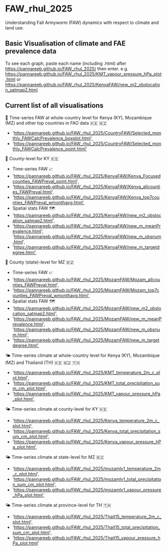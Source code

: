 # FAW_rhul_2025
Understanding Fall Armyworm (FAW) dynamics with respect to climate and land use.
## Basic Visualisation of climate and FAE prevalence data
To see each graph, paste each name (including .html) after https://pannareeb.github.io/FAW_rhul_2025/ then enter.
e.g. https://pannareeb.github.io/FAW_rhul_2025/KMT_vapour_pressure_hPa_plot.html or https://pannareeb.github.io/FAW_rhul_2025/KenyaFAW/new_m2_obslocation_satmap2.html

## Current list of all visualisations

🐛 Time-series FAW at whole-country level for Kenya (KY), Mozambique (MZ) and other top countries in FAO data 🇰🇪 🇲🇿 
- 'https://pannareeb.github.io/FAW_rhul_2025/CountryFAW/Selected_monthly_FAWCalcPrevalence_boxplot.html',
- 'https://pannareeb.github.io/FAW_rhul_2025/CountryFAW/Selected_monthly_FAWCalcPrevalence_point.html’

🐛 County-level for KY 🇰🇪
- Time-series FAW 📈
- 'https://pannareeb.github.io/FAW_rhul_2025/KenyaFAW/Kenya_Focusedcounties_FAWPreval_point.html',
- 'https://pannareeb.github.io/FAW_rhul_2025/KenyaFAW/Kenya_allcounties_FAWPreval.html',
- 'https://pannareeb.github.io/FAW_rhul_2025/KenyaFAW/Kenya_top7counties_FAWPreval_wmonthavg.html’,
- Spatial stats FAW 🗺️
- 'https://pannareeb.github.io/FAW_rhul_2025/KenyaFAW/new_m2_obslocation_satmap2.html',
- 'https://pannareeb.github.io/FAW_rhul_2025/KenyaFAW/new_m_meanPrevalence.html', 'https://pannareeb.github.io/FAW_rhul_2025/KenyaFAW/new_m_obsnum.html',
- 'https://pannareeb.github.io/FAW_rhul_2025/KenyaFAW/new_m_targetdegree.html’, 

🐛 County (state)-level for MZ 🇲🇿
- Time-series FAW 📈
- 'https://pannareeb.github.io/FAW_rhul_2025/MozamFAW/Mozam_allcounties_FAWPreval.html',
- 'https://pannareeb.github.io/FAW_rhul_2025/MozamFAW/Mozam_top7counties_FAWPreval_wmonthavg.html’,
- Spatial stats FAW 🗺️
- 'https://pannareeb.github.io/FAW_rhul_2025/MozamFAW/new_m2_obslocation_satmap2.html',
- 'https://pannareeb.github.io/FAW_rhul_2025/MozamFAW/new_m_meanPrevalence.html', 'https://pannareeb.github.io/FAW_rhul_2025/MozamFAW/new_m_obsnum.html',
- 'https://pannareeb.github.io/FAW_rhul_2025/MozamFAW/new_m_targetdegree.html’,

🌤️ Time-series climate at whole-country level for Kenya (KY), Mozambique (MZ) and Thailand (TH) 🇰🇪 🇲🇿 🇹🇭
- 'https://pannareeb.github.io/FAW_rhul_2025/KMT_temperature_2m_c_plot.html',
- 'https://pannareeb.github.io/FAW_rhul_2025/KMT_total_precipitation_sum_cm_plot.html',
- 'https://pannareeb.github.io/FAW_rhul_2025/KMT_vapour_pressure_hPa_plot.html’, 

🌤️ Time-series climate at county-level for KY 🇰🇪
- 'https://pannareeb.github.io/FAW_rhul_2025/Kenya_temperature_2m_c_plot.html',
- 'https://pannareeb.github.io/FAW_rhul_2025/Kenya_total_precipitation_sum_cm_plot.html',
- 'https://pannareeb.github.io/FAW_rhul_2025/Kenya_vapour_pressure_hPa_plot.html’, 

🌤️ Time-series climate at state-level for MZ 🇲🇿
- 'https://pannareeb.github.io/FAW_rhul_2025/mozamlv1_temperature_2m_c_plot.html',
- 'https://pannareeb.github.io/FAW_rhul_2025/mozamlv1_total_precipitation_sum_cm_plot.html',
- 'https://pannareeb.github.io/FAW_rhul_2025/mozamlv1_vapour_pressure_hPa_plot.html’, 

🌤️ Time-series climate at province-level for TH 🇹🇭
- 'https://pannareeb.github.io/FAW_rhul_2025/Thait15_temperature_2m_c_plot.html',
- 'https://pannareeb.github.io/FAW_rhul_2025/Thait15_total_precipitation_sum_cm_plot.html',
- 'https://pannareeb.github.io/FAW_rhul_2025/Thait15_vapour_pressure_hPa_plot.html'

